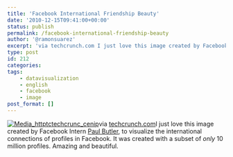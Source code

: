 ```yaml
---
title: 'Facebook International Friendship Beauty'
date: '2010-12-15T09:41:00+00:00'
status: publish
permalink: /facebook-international-friendship-beauty
author: '@ramonsuarez'
excerpt: 'via techcrunch.com I just love this image created by Facebook Intern Paul Butler, to visualize the international connections of profiles in Facebook. It was created with a subset of only 10 million profiles. Amazing and beautiful.'
type: post
id: 212
categories:
tags:
    - datavisualization
    - english
    - facebook
    - image
post_format: []
---
```

[![Media_httptctechcrunc_cenip](/uploads/2010/12/media_httptctechcrunc_cenip-scaled1000.png?w=300)](/uploads/2010/12/media_httptctechcrunc_cenip-scaled1000.png)via [techcrunch.com](http://techcrunch.com/2010/12/13/facebook-intern/?utm_source=feedburner&utm_medium=feed&utm_campaign=Feed%3A+Techcrunch+%28TechCrunch%29)I just love this image created by Facebook Intern [Paul Butler](http://www.linkedin.com/in/paulgb), to visualize the international connections of profiles in Facebook. It was created with a subset of *only* 10 million profiles. Amazing and beautiful.

